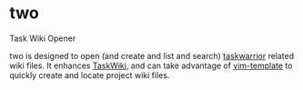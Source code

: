 # two
Task Wiki Opener 

two is designed to open (and create and list and search) [taskwarrior](http://taskwarrior.org) related wiki files. It enhances [TaskWiki](https://github.com/tbabej/taskwiki), and can take advantage of [vim-template](https://github.com/aperezdc/vim-template) to quickly create and locate project wiki files.

